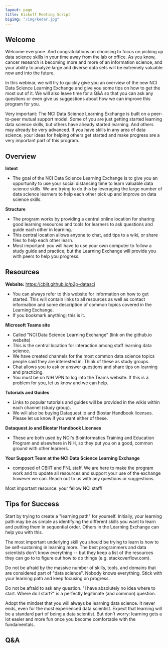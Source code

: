 ```yaml
---
layout: page
title: Kickoff Meeting Script 
bigimg: "/img/kedar.jpg"
---
```


## Welcome

Welcome everyone.  And congratulations on choosing to focus on picking up data science skills in your time away from the lab or office.  As you know, cancer research is becoming more and more of an information science, and your ability to analyze large and diverse data sets will be extremely valuable now and into the future.

In this webinar, we will try to quickly give you an overview of the new NCI Data Science Learning Exchange and give you some tips on how to get the most out of it.  We will also leave time for a Q&A so that you can ask any questions or even give us suggestions about how we can improve this program for you.

Very important: The NCI Data Science Learning Exchange is built on a peer-to-peer mutual support model.  Some of you are just getting started learning data science skills, but others have already started learning.  And others may already be very advanced.  If you have skills in any area of data science, your ideas for helping others get started and make progress are a very important part of this program.

## Overview

**Intent**

* The goal of the NCI Data Science Learning Exchange is to give you an opportunity to use your social distancing time to learn valuable data science skills.  We are trying to do this by leveraging the large number of data science learners to help each other pick up and improve on data science skills.

**Structure**

* The program works by providing a central online location for sharing good learning resources and tools for learners to ask questions and guide each other in learning.  
* This central location allows anyone to chat, add tips to a wiki, or share files to help each other learn.
* Most important: you will have to use your own computer to follow a study guide and practice; but the Learning Exchange will provide you with peers to help you progress.

## Resources

**Website:** https://cbiit.github.io/p2p-datasci

* You can always refer to this website for information on how to get started.  This will contain links to all resources as well as contact information and some description of common topics covered in the Learning Exchange.
* If you bookmark anything; this is it.

**Microsoft Teams site**

* Called "NCI Data Science Learning Exchange" (link on the github.io website)
* This is the central location for interaction among staff learning data science.
* We have created channels for the most common data science topics people said they are interested in. Think of these as study groups.
* Chat allows you to ask or answer questions and share tips on learning and practicing.
* You must be on NIH VPN to log into the Teams website.  If this is a problem for you, let us know and we can help.

**Tutorials and Guides**

* Links to popular tutorials and guides will be provided in the wikis within each channel (study group).
* We will also be buying Dataquest.io and Biostar Handbook licenses.  Please let us know if you want either of these.

**Dataquest.io and Biostar Handbook Licenses**
* These are both used by NCI's Bioinformatics Training and Education Program and elsewhere in NIH, so they put you on a good, common ground with other learners.

**Your Support Team at the NCI Data Science Learning Exchange**

* composed of CBIIT and FNL staff.  We are here to make the program work and to update all resources and support your use of the exchange however we can.  Reach out to us with any questions or suggestions.

Most important resource: your fellow NCI staff!

## Tips for Success

Start by trying to create a "learning path" for yourself.  Initially, your learning path may be as simple as identifying the different skills you want to learn and putting them in sequential order. Others in the Learning Exchange can help you with this. 

The most important underlying skill you should be trying to learn is how to be self-sustaining in learning more.  The best programmers and data scientists don't know everything -- but they keep a list of the resources they can go to to figure out how to do things (e.g. stackoverflow.com).  

Do not be afraid by the massive number of skills, tools, and domains that are considered part of "data science".  Nobody knows everything.  Stick with your learning path and keep focusing on progress.  

Do not be afraid to ask any question.  "I have absolutely no idea where to start.  Where do I start?" is a perfectly legitimate (and common) question.

Adopt the mindset that you will always be learning data science. It never ends, even for the most experienced data scientist. Expect that learning will be a standard part of being a data scientist.  But don't worry: learning gets a lot easier and more fun once you become comfortable with the fundamentals.

## Q&A

